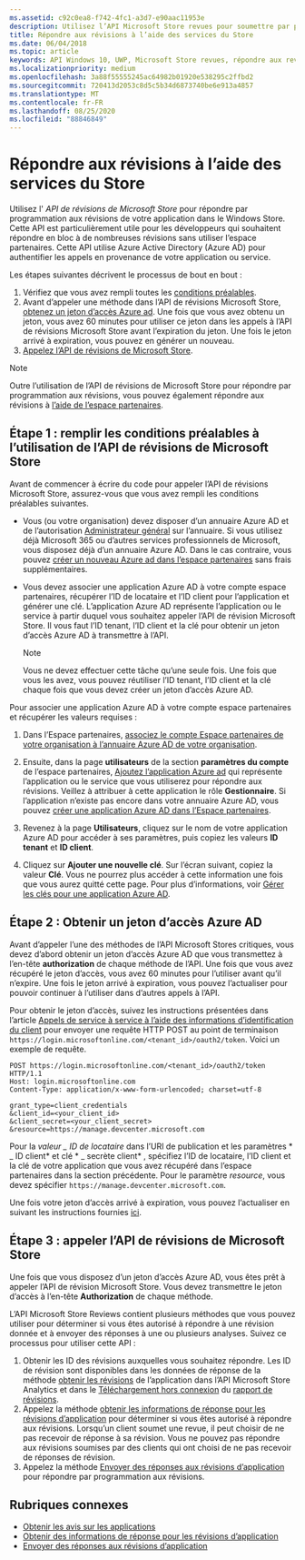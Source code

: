 ```yaml
---
ms.assetid: c92c0ea8-f742-4fc1-a3d7-e90aac11953e
description: Utilisez l’API Microsoft Store revues pour soumettre par programmation des réponses aux révisions de votre application dans le Windows Store.
title: Répondre aux révisions à l’aide des services du Store
ms.date: 06/04/2018
ms.topic: article
keywords: API Windows 10, UWP, Microsoft Store revues, répondre aux revues
ms.localizationpriority: medium
ms.openlocfilehash: 3a88f55555245ac64982b01920e538295c2ffbd2
ms.sourcegitcommit: 720413d2053c8d5c5b34d6873740be6e913a4857
ms.translationtype: MT
ms.contentlocale: fr-FR
ms.lasthandoff: 08/25/2020
ms.locfileid: "88846849"
---
```

# <a name="respond-to-reviews-using-store-services"></a>Répondre aux révisions à l’aide des services du Store

Utilisez l' *API de révisions de Microsoft Store* pour répondre par programmation aux révisions de votre application dans le Windows Store. Cette API est particulièrement utile pour les développeurs qui souhaitent répondre en bloc à de nombreuses révisions sans utiliser l’espace partenaires. Cette API utilise Azure Active Directory (Azure AD) pour authentifier les appels en provenance de votre application ou service.

Les étapes suivantes décrivent le processus de bout en bout :

1.  Vérifiez que vous avez rempli toutes les [conditions préalables](#prerequisites).
2.  Avant d’appeler une méthode dans l’API de révisions Microsoft Store, [obtenez un jeton d’accès Azure ad](#obtain-an-azure-ad-access-token). Une fois que vous avez obtenu un jeton, vous avez 60 minutes pour utiliser ce jeton dans les appels à l’API de révisions Microsoft Store avant l’expiration du jeton. Une fois le jeton arrivé à expiration, vous pouvez en générer un nouveau.
3.  [Appelez l’API de révisions de Microsoft Store](#call-the-windows-store-reviews-api).

> [!NOTE]
> Outre l’utilisation de l’API de révisions de Microsoft Store pour répondre par programmation aux révisions, vous pouvez également répondre aux révisions à [l’aide de l’espace partenaires](../publish/respond-to-customer-reviews.md).

<span id="prerequisites" />

## <a name="step-1-complete-prerequisites-for-using-the-microsoft-store-reviews-api"></a>Étape 1 : remplir les conditions préalables à l’utilisation de l’API de révisions de Microsoft Store

Avant de commencer à écrire du code pour appeler l’API de révisions Microsoft Store, assurez-vous que vous avez rempli les conditions préalables suivantes.

* Vous (ou votre organisation) devez disposer d’un annuaire Azure AD et de l’autorisation [Administrateur général](https://docs.microsoft.com/azure/active-directory/users-groups-roles/directory-assign-admin-roles) sur l’annuaire. Si vous utilisez déjà Microsoft 365 ou d’autres services professionnels de Microsoft, vous disposez déjà d’un annuaire Azure AD. Dans le cas contraire, vous pouvez [créer un nouveau Azure ad dans l’espace partenaires](../publish/associate-azure-ad-with-partner-center.md#create-a-brand-new-azure-ad-to-associate-with-your-partner-center-account) sans frais supplémentaires.

* Vous devez associer une application Azure AD à votre compte espace partenaires, récupérer l’ID de locataire et l’ID client pour l’application et générer une clé. L’application Azure AD représente l’application ou le service à partir duquel vous souhaitez appeler l’API de révision Microsoft Store. Il vous faut l’ID tenant, l’ID client et la clé pour obtenir un jeton d’accès Azure AD à transmettre à l’API.
    > [!NOTE]
    > Vous ne devez effectuer cette tâche qu’une seule fois. Une fois que vous les avez, vous pouvez réutiliser l’ID tenant, l’ID client et la clé chaque fois que vous devez créer un jeton d’accès Azure AD.

Pour associer une application Azure AD à votre compte espace partenaires et récupérer les valeurs requises :

1.  Dans l’Espace partenaires, [associez le compte Espace partenaires de votre organisation à l’annuaire Azure AD de votre organisation](../publish/associate-azure-ad-with-partner-center.md).

2.  Ensuite, dans la page **utilisateurs** de la section **paramètres du compte** de l’espace partenaires, [Ajoutez l’application Azure ad](../publish/add-users-groups-and-azure-ad-applications.md#add-azure-ad-applications-to-your-partner-center-account) qui représente l’application ou le service que vous utiliserez pour répondre aux révisions. Veillez à attribuer à cette application le rôle **Gestionnaire**. Si l’application n’existe pas encore dans votre annuaire Azure AD, vous pouvez [créer une application Azure AD dans l’Espace partenaires](../publish/add-users-groups-and-azure-ad-applications.md#create-a-new-azure-ad-application-account-in-your-organizations-directory-and-add-it-to-your-partner-center-account). 

3.  Revenez à la page **Utilisateurs**, cliquez sur le nom de votre application Azure AD pour accéder à ses paramètres, puis copiez les valeurs **ID tenant** et **ID client**.

4. Cliquez sur **Ajouter une nouvelle clé**. Sur l’écran suivant, copiez la valeur **Clé**. Vous ne pourrez plus accéder à cette information une fois que vous aurez quitté cette page. Pour plus d’informations, voir [Gérer les clés pour une application Azure AD](../publish/add-users-groups-and-azure-ad-applications.md#manage-keys).

<span id="obtain-an-azure-ad-access-token" />

## <a name="step-2-obtain-an-azure-ad-access-token"></a>Étape 2 : Obtenir un jeton d’accès Azure AD

Avant d’appeler l’une des méthodes de l’API Microsoft Stores critiques, vous devez d’abord obtenir un jeton d’accès Azure AD que vous transmettez à l’en-tête **authorization** de chaque méthode de l’API. Une fois que vous avez récupéré le jeton d’accès, vous avez 60 minutes pour l’utiliser avant qu’il n’expire. Une fois le jeton arrivé à expiration, vous pouvez l’actualiser pour pouvoir continuer à l’utiliser dans d’autres appels à l’API.

Pour obtenir le jeton d’accès, suivez les instructions présentées dans l’article [Appels de service à service à l’aide des informations d’identification du client](https://azure.microsoft.com/documentation/articles/active-directory-protocols-oauth-service-to-service/) pour envoyer une requête HTTP POST au point de terminaison ```https://login.microsoftonline.com/<tenant_id>/oauth2/token```. Voici un exemple de requête.

```syntax
POST https://login.microsoftonline.com/<tenant_id>/oauth2/token HTTP/1.1
Host: login.microsoftonline.com
Content-Type: application/x-www-form-urlencoded; charset=utf-8

grant_type=client_credentials
&client_id=<your_client_id>
&client_secret=<your_client_secret>
&resource=https://manage.devcenter.microsoft.com
```

Pour la *valeur \_ ID de locataire* dans l’URI de publication et les paramètres * \_ ID client* et clé * \_ secrète client* , spécifiez l’ID de locataire, l’ID client et la clé de votre application que vous avez récupéré dans l’espace partenaires dans la section précédente. Pour le paramètre *resource*, vous devez spécifier ```https://manage.devcenter.microsoft.com```.

Une fois votre jeton d’accès arrivé à expiration, vous pouvez l’actualiser en suivant les instructions fournies [ici](https://azure.microsoft.com/documentation/articles/active-directory-protocols-oauth-code/#refreshing-the-access-tokens).

<span id="call-the-windows-store-reviews-api" />

## <a name="step-3-call-the-microsoft-store-reviews-api"></a>Étape 3 : appeler l’API de révisions de Microsoft Store

Une fois que vous disposez d’un jeton d’accès Azure AD, vous êtes prêt à appeler l’API de révision Microsoft Store. Vous devez transmettre le jeton d’accès à l’en-tête **Authorization** de chaque méthode.

L’API Microsoft Store Reviews contient plusieurs méthodes que vous pouvez utiliser pour déterminer si vous êtes autorisé à répondre à une révision donnée et à envoyer des réponses à une ou plusieurs analyses. Suivez ce processus pour utiliser cette API :

1. Obtenir les ID des révisions auxquelles vous souhaitez répondre. Les ID de révision sont disponibles dans les données de réponse de la méthode [obtenir les révisions](get-app-reviews.md) de l’application dans l’API Microsoft Store Analytics et dans le [Téléchargement hors connexion](../publish/download-analytic-reports.md) du [rapport de révisions](../publish/reviews-report.md).
2. Appelez la méthode [obtenir les informations de réponse pour les révisions d’application](get-response-info-for-app-reviews.md) pour déterminer si vous êtes autorisé à répondre aux révisions. Lorsqu’un client soumet une revue, il peut choisir de ne pas recevoir de réponse à sa révision. Vous ne pouvez pas répondre aux révisions soumises par des clients qui ont choisi de ne pas recevoir de réponses de révision.
3. Appelez la méthode [Envoyer des réponses aux révisions d’application](submit-responses-to-app-reviews.md) pour répondre par programmation aux révisions.


## <a name="related-topics"></a>Rubriques connexes

* [Obtenir les avis sur les applications](get-app-reviews.md)
* [Obtenir des informations de réponse pour les révisions d’application](get-response-info-for-app-reviews.md)
* [Envoyer des réponses aux révisions d’application](submit-responses-to-app-reviews.md)

 
